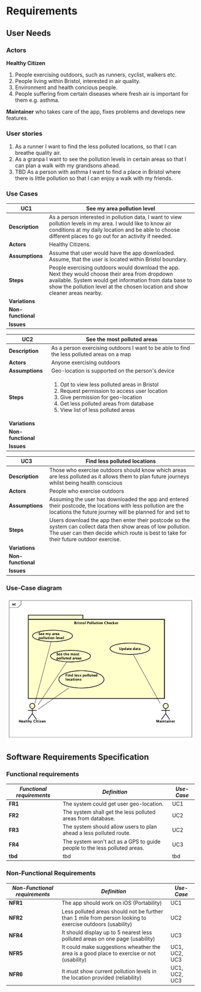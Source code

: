 # Requirements

## User Needs

### Actors

**Healthy Citizen**
1. People exercising outdoors, such as runners, cyclist, walkers etc. 
2. People living within Bristol, interested in air quality.
3. Environment and health concious people.
4. People suffering from certain diseases where fresh air is important for them e.g. asthma.

**Maintainer** who takes care of the app, fixes problems and develops new features. 

### User stories

1. As a runner I want to find the less polluted locations, so that I can breathe quality air.
2. As a granpa I want to see the pollution levels in certain areas so that I can plan a walk with my grandsons ahead. 
3. TBD As a person with asthma I want to find a place in Bristol where there is little pollution so that I can enjoy a walk with my friends.

### Use Cases

| UC1        | See my area pollution level | 
| -------------------------------------- | ------------------- |
| **Description** | As a person interested in pollution data, I want to view pollution levels in my area. I would like to know air conditions at my daily location and be able to choose different places to go out for an activity if needed.|
| **Actors** | Healthy Citizens.|
| **Assumptions** | Assume that user would have the app downloaded. Assume, that the user is located within Bristol boundary.|
| **Steps** | People exercising outdoors would download the app. Next they would choose their area from dropdown available. System would get information from data base to show the pollution level at the chosen location and show cleaner areas nearby.|
| **Variations** |  |
| **Non-functional** |  |
| **Issues** |  |

| UC2        | See the most polluted areas| 
| -------------------------------------- | ------------------- |
| **Description** | As a person exercising outdoors I want to be able to find the less polluted areas on a map |
| **Actors** | Anyone exercising outdoors |
| **Assumptions** | Geo-location is supported on the person's device |
| **Steps** | <ol>  <li>Opt to view less polluted areas in Bristol</li><li>Request permission to access user location</li> <li>Give permission for geo-location</li> <li>Get less polluted areas from database</li> <li>View list of less polluted areas</li> </ol>  |
| **Variations** |  |
| **Non-functional** |  |
| **Issues** |  |

| UC3        | Find less polluted locations | 
| -------------------------------------- | ------------------- |
| **Description** | Those who exercise outdoors should know which areas are less polluted as it allows them to plan future journeys whilst being health conscious |
| **Actors** | People who exercise outdoors |
| **Assumptions** | Assuming the user has downloaded the app and entered their postcode, the locations with less pollution are the locations the future journey will be planned for and set to |
| **Steps** | Users download the app then enter their postcode so the system can collect data then show areas of low pollution. The user can then decide which route is best to take for their future outdoor exercise. 
| **Variations** |  |
| **Non-functional** |  |
| **Issues** |  |

### Use-Case diagram

![Insert your Use-Case-Diagram Here](images/UseCaseDiagram.png)

## Software Requirements Specification

### Functional requirements
  
|  ***Functional requirements*** |   ***Definition*** |    ***Use-Case*** | 
| -------------------------------------- | ------------------- | ------------------- |
| **FR1** | The system could get user geo-location. | UC1 |
| **FR2** | The system shall get the less polluted areas from database. | UC2 |
| **FR3** | The system should allow users to plan ahead a less polluted route.  | UC2 |
| **FR4** | The system won't act as a GPS to guide people to the less polluted areas. | UC3 |
| **tbd** | tbd | tbd |

### Non-Functional Requirements

|  ***Non-Functional requirements*** |   ***Definition*** |    ***Use-Case*** | 
| -------------------------------------- | ------------------- | ------------------- |
| **NFR1** | The app should work on iOS (Portability) | UC1 |
| **NFR2** | Less polluted areas should not be further than 1 mile from person looking to exercise outdoors (usability) | UC2 |
| **NFR4** | It should display up to 5 nearest less polluted areas on one page (usability) | UC3 |
| **NFR5** | It could make suggestions wheather the area is a good place to exercise or not (usability) | UC1, UC2, UC3 |
| **NFR6** | It must show current pollution levels in the location provided (reliability) | UC1, UC2, UC3 |


